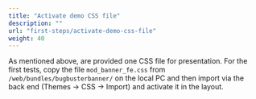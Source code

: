 ```yaml
---
title: "Activate demo CSS file"
description: ""
url: "first-steps/activate-demo-css-file"
weight: 40
---
```


As mentioned above, are provided one CSS file for presentation. 
For the first tests, copy the file `mod_banner_fe.css` from  `/web/bundles/bugbusterbanner/` on the
local PC and then import via the back end (Themes -> CSS -> Import) and activate
it in the layout.
